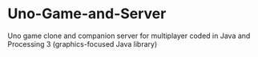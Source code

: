 # Uno-Game-and-Server
Uno game clone and companion server for multiplayer coded in Java and Processing 3 (graphics-focused Java library)
